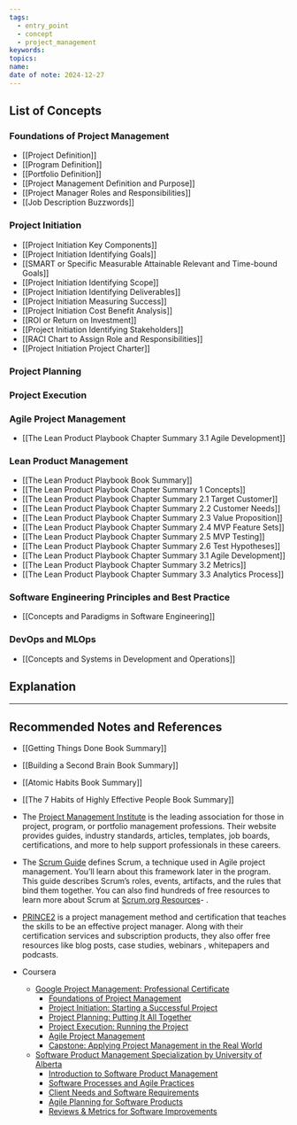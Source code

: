 ```yaml
---
tags:
  - entry_point
  - concept
  - project_management
keywords: 
topics: 
name: 
date of note: 2024-12-27
---
```


## List of Concepts

### Foundations of Project Management

- [[Project Definition]]
- [[Program Definition]]
- [[Portfolio Definition]]
- [[Project Management Definition and Purpose]]
- [[Project Manager Roles and Responsibilities]]
- [[Job Description Buzzwords]]

### Project Initiation

- [[Project Initiation Key Components]]
- [[Project Initiation Identifying Goals]]
- [[SMART or Specific Measurable Attainable Relevant and Time-bound Goals]]
- [[Project Initiation Identifying Scope]]
- [[Project Initiation Identifying Deliverables]]
- [[Project Initiation Measuring Success]]
- [[Project Initiation Cost Benefit Analysis]]
- [[ROI or Return on Investment]]
- [[Project Initiation Identifying Stakeholders]]
- [[RACI Chart to Assign Role and Responsibilities]]
- [[Project Initiation Project Charter]]


### Project Planning


### Project Execution


### Agile Project Management

- [[The Lean Product Playbook Chapter Summary 3.1 Agile Development]]

### Lean Product Management

- [[The Lean Product Playbook Book Summary]]
- [[The Lean Product Playbook Chapter Summary 1 Concepts]]
- [[The Lean Product Playbook Chapter Summary 2.1 Target Customer]]
- [[The Lean Product Playbook Chapter Summary 2.2 Customer Needs]]
- [[The Lean Product Playbook Chapter Summary 2.3 Value Proposition]]
- [[The Lean Product Playbook Chapter Summary 2.4 MVP Feature Sets]]
- [[The Lean Product Playbook Chapter Summary 2.5 MVP Testing]]
- [[The Lean Product Playbook Chapter Summary 2.6 Test Hypotheses]]
- [[The Lean Product Playbook Chapter Summary 3.1 Agile Development]]
- [[The Lean Product Playbook Chapter Summary 3.2 Metrics]]
- [[The Lean Product Playbook Chapter Summary 3.3 Analytics Process]]


### Software Engineering Principles and Best Practice

- [[Concepts and Paradigms in Software Engineering]]

### DevOps and MLOps

- [[Concepts and Systems in Development and Operations]]


## Explanation





-----------
##  Recommended Notes and References


- [[Getting Things Done Book Summary]]
- [[Building a Second Brain Book Summary]]
- [[Atomic Habits Book Summary]]
- [[The 7 Habits of Highly Effective People Book Summary]]


- The [Project Management Institute](https://www.pmi.org/) is the leading association for those in project, program, or portfolio management professions. Their website provides guides, industry standards, articles, templates, job boards, certifications, and more to help support professionals in these careers.
    
- The [Scrum Guide](https://www.scrumguides.org/index.html) defines Scrum, a technique used in Agile project management. You’ll learn about this framework later in the program. This guide describes Scrum’s roles, events, artifacts, and the rules that bind them together. You can also find hundreds of free resources to learn more about Scrum at [Scrum.org Resources](https://www.scrum.org/resources)- .
    
- [PRINCE2](https://www.prince2.com/usa/resources) is a project management method and certification that teaches the skills to be an effective project manager. Along with their certification services and subscription products, they also offer free resources like blog posts, case studies, webinars , whitepapers and podcasts.

- Coursera
	- [Google Project Management: Professional Certificate](https://www.coursera.org/professional-certificates/google-project-management)
		- [Foundations of Project Management](https://www.coursera.org/learn/project-management-foundations/home/welcome)
		- [Project Initiation: Starting a Successful Project](https://www.coursera.org/learn/project-initiation-google/home/welcome)
		- [Project Planning: Putting It All Together](https://www.coursera.org/learn/project-planning-google/home/welcome)
		- [Project Execution: Running the Project](https://www.coursera.org/learn/project-execution-google/home/welcome)
		- [Agile Project Management](https://www.coursera.org/learn/agile-project-management/home/welcome)
		- [Capstone: Applying Project Management in the Real World](https://www.coursera.org/learn/applying-project-management/home/welcome)
	- [Software Product Management Specialization by University of Alberta](https://www.coursera.org/specializations/product-management)
		- [Introduction to Software Product Management](https://www.coursera.org/learn/introduction-to-software-product-management?specialization=product-management)
		- [Software Processes and Agile Practices](https://www.coursera.org/learn/software-processes-and-agile-practices?specialization=product-management)
		- [Client Needs and Software Requirements](https://www.coursera.org/learn/client-needs-and-software-requirements?specialization=product-management)
		- [Agile Planning for Software Products](https://www.coursera.org/learn/agile-planning-for-software-products?specialization=product-management)
		- [Reviews & Metrics for Software Improvements](https://www.coursera.org/learn/reviews-and-metrics-for-software-improvements?specialization=product-management)